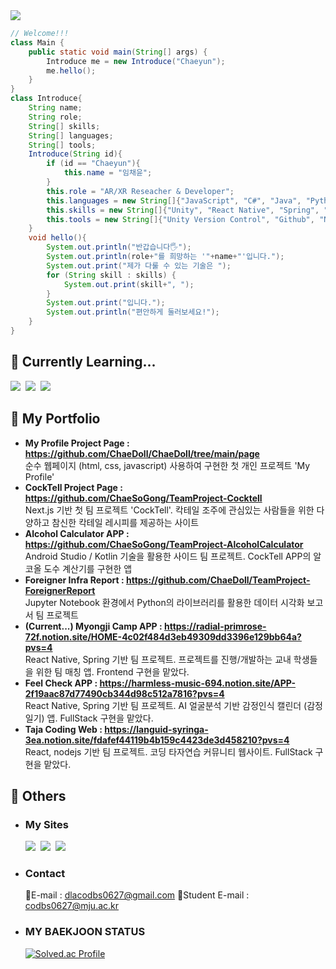 <img src="https://capsule-render.vercel.app/api?type=rounded&color=auto&height=180&section=header&text=Chaeyun's%20GitHub&fontSize=90" />

```java
// Welcome!!!
class Main {
    public static void main(String[] args) {
        Introduce me = new Introduce("Chaeyun");
        me.hello();
    }
}
class Introduce{
    String name;
    String role;
    String[] skills;
    String[] languages;
    String[] tools;
    Introduce(String id){
        if (id == "Chaeyun"){
            this.name = "임채윤";
        }
        this.role = "AR/XR Reseacher & Developer";
        this.languages = new String[]{"JavaScript", "C#", "Java", "Python", "C++", "Kotlin", "HTML", "CSS"};
        this.skills = new String[]{"Unity", "React Native", "Spring", "REST API", "Android", "Next.js"};
        this.tools = new String[]{"Unity Version Control", "Github", "Notion", "Figma", "Postman", "Netlify", "Visual Studio", "VsCode", "IntelliJ"};
    }
    void hello(){
        System.out.println("반갑습니다🖐️");
        System.out.println(role+"를 희망하는 '"+name+"'입니다.");
        System.out.print("제가 다룰 수 있는 기술은 ");
        for (String skill : skills) {
            System.out.print(skill+", ");
        }
        System.out.print("입니다.");
        System.out.println("편안하게 둘러보세요!");
    }
}
```

## 📖 Currently Learning...  
<img src="https://img.shields.io/badge/UNITY-222324?style=for-the-badge&logo=Unity&logoColor=white"/> &nbsp;<img src="https://img.shields.io/badge/REACT%20NATIVE-61DAFB?style=for-the-badge&logo=react&logoColor=white"/> &nbsp;<img src="https://img.shields.io/badge/SPRING-6DB33F?style=for-the-badge&logo=Spring&logoColor=white"/>
<!--여기는 아이콘 보관소
Three.js : <img src="https://img.shields.io/badge/THREE.JS-000000?style=for-the-badge&logo=Three.js&logoColor=white"/>
Android Studio : <img src="https://img.shields.io/badge/Android%20Studio-3DDC84?style=for-the-badge&logo=Android%20Studio&logoColor=white">  
Java : <img src="https://img.shields.io/badge/JAVA-007396?style=for-the-badge&logo=java&logoColor=white">
Unity : <img src="https://img.shields.io/badge/UNITY-222324?style=for-the-badge&logo=Unity&logoColor=white"/>
Kotlin : <img src="https://img.shields.io/badge/KOTLIN-7F52FF?style=for-the-badge&logo=Kotlin&logoColor=white"/>
C# : <img src="https://img.shields.io/badge/C Sharp-239120?style=flat&logo=Csharp&logoColor=white"/>
Spring : <img src="https://img.shields.io/badge/SPRING-6DB33F?style=flat&logo=Spring&logoColor=white"/>
Js : <img src="https://img.shields.io/badge/JS-F7DF1E?style=flat&logo=Javascript&logoColor=white"/>
C : <img src="https://img.shields.io/badge/C-A8B9CCF?style=flat&logo=C&logoColor=white"/> 
React : <img src="https://img.shields.io/badge/REACT-61DAFB?style=for-the-badge&logo=react&logoColor=black"/>
Next.js : <img alt="Next.js" src ="https://img.shields.io/badge/Next.js-000000.svg?&style=for-the-badge&logo=Next.js&logoColor=white"/> &nbsp;
WebXR : <img alt="WebXR" src ="https://img.shields.io/badge/WebXR-990000.svg?&style=for-the-badge&logo=mdnwebdocs&logoColor=white"/> 
-->

## 🌱 My Portfolio
- **My Profile Project Page : https://github.com/ChaeDoll/ChaeDoll/tree/main/page**  
  순수 웹페이지 (html, css, javascript) 사용하여 구현한 첫 개인 프로젝트 'My Profile'
- **CockTell Project Page : https://github.com/ChaeSoGong/TeamProject-Cocktell**  
  Next.js 기반 첫 팀 프로젝트 'CockTell'.  칵테일 조주에 관심있는 사람들을 위한 다양하고 참신한 칵테일 레시피를 제공하는 사이트
- **Alcohol Calculator APP : https://github.com/ChaeSoGong/TeamProject-AlcoholCalculator**  
  Android Studio / Kotlin 기술을 활용한 사이드 팀 프로젝트. CockTell APP의 알코올 도수 계산기를 구현한 앱
- **Foreigner Infra Report : https://github.com/ChaeDoll/TeamProject-ForeignerReport**  
  Jupyter Notebook 환경에서 Python의 라이브러리를 활용한 데이터 시각화 보고서 팀 프로젝트
- **(Current...) Myongji Camp APP : https://radial-primrose-72f.notion.site/HOME-4c02f484d3eb49309dd3396e129bb64a?pvs=4**  
  React Native, Spring 기반 팀 프로젝트. 프로젝트를 진행/개발하는 교내 학생들을 위한 팀 매칭 앱. Frontend 구현을 맡았다.
- **Feel Check APP : https://harmless-music-694.notion.site/APP-2f19aac87d77490cb344d98c512a7816?pvs=4**  
  React Native, Spring 기반 팀 프로젝트. AI 얼굴분석 기반 감정인식 캘린더 (감정일기) 앱. FullStack 구현을 맡았다.
- **Taja Coding Web : https://languid-syringa-3ea.notion.site/fdafef44119b4b159c4423de3d458210?pvs=4**  
  React, nodejs 기반 팀 프로젝트. 코딩 타자연습 커뮤니티 웹사이트. FullStack 구현을 맡았다.

## 📄 Others
- ### My Sites  
  <a href="https://blog.naver.com/codbs0627" target="_blank"><img src="https://img.shields.io/badge/blog-03C75A?style=flat&logo=Naver&logoColor=white"/></a> &nbsp;<a href="https://chaedoll.github.io/ChaeDoll/page/" target="_blank"><img src="https://img.shields.io/badge/Profile-06AC38?style=flat&logo=PagerDuty&logoColor=white"/></a> &nbsp;<a href="https://cocktellchaesogong.netlify.app/" target="_blank"><img src="https://img.shields.io/badge/CockTell Web Site-E61845?style=flat&logoColor=white"/></a>  
- ### Contact  
  📧E-mail : dlacodbs0627@gmail.com
  🏫Student E-mail : codbs0627@mju.ac.kr
- ### MY BAEKJOON STATUS  
  [![Solved.ac Profile](http://mazassumnida.wtf/api/v2/generate_badge?boj=dlacodbs0627)](https://solved.ac/dlacodbs0627/)

<!--
**ChaeDoll/ChaeDoll** is a ✨ _special_ ✨ repository because its `README.md` (this file) appears on your GitHub profile.

Here are some ideas to get you started:

- 🔭 I’m currently working on ...
- 🌱 I’m currently learning ...
- 👯 I’m looking to collaborate on ...
- 🤔 I’m looking for help with ...
- 💬 Ask me about ...
- 📫 How to reach me: ...
- 😄 Pronouns: ...
- ⚡ Fun fact: ...
-->
